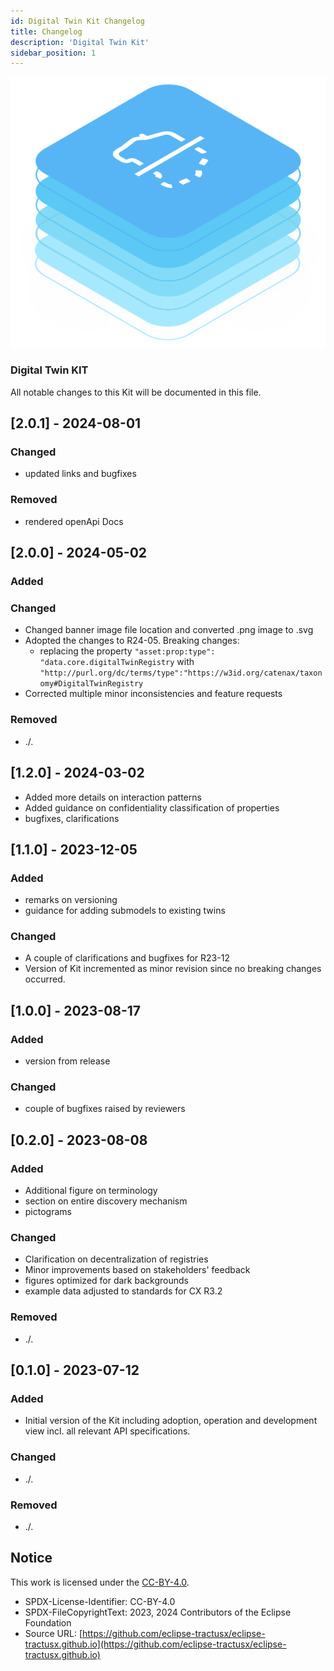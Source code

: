 ```yaml
---
id: Digital Twin Kit Changelog
title: Changelog
description: 'Digital Twin Kit'
sidebar_position: 1
---
```


![DT Kit Pictotogram](/img/kit-icons/digital-twin-kit-icon.svg)

### Digital Twin KIT

All notable changes to this Kit will be documented in this file.

## [2.0.1] - 2024-08-01

### Changed

- updated links and bugfixes

### Removed

- rendered openApi Docs

## [2.0.0] - 2024-05-02

### Added

### Changed

- Changed banner image file location and converted .png image to .svg
- Adopted the changes to R24-05. Breaking changes:
  - replacing the property `"asset:prop:type": "data.core.digitalTwinRegistry` with `"http://purl.org/dc/terms/type":"https://w3id.org/catenax/taxonomy#DigitalTwinRegistry`
- Corrected multiple minor inconsistencies and feature requests

### Removed

- ./.

## [1.2.0] - 2024-03-02

- Added more details on interaction patterns
- Added guidance on confidentiality classification of properties
- bugfixes, clarifications

## [1.1.0] - 2023-12-05

### Added

- remarks on versioning
- guidance for adding submodels to existing twins

### Changed

- A couple of clarifications and bugfixes for R23-12
- Version of Kit incremented as minor revision since no breaking changes occurred.

## [1.0.0] - 2023-08-17

### Added

- version from release

### Changed

- couple of bugfixes raised by reviewers

## [0.2.0] - 2023-08-08

<h3>Added</h3>

- Additional figure on terminology
- section on entire discovery mechanism
- pictograms

<h3>Changed</h3>

- Clarification on decentralization of registries
- Minor improvements based on stakeholders' feedback
- figures optimized for dark backgrounds
- example data adjusted to standards for CX R3.2

<h3>Removed</h3>

- ./.

## [0.1.0] - 2023-07-12

<h3>Added</h3>

- Initial version of the Kit including adoption, operation and development view incl. all relevant API specifications.

<h3>Changed</h3>

- ./.

<h3>Removed</h3>

- ./.

## Notice

This work is licensed under the [CC-BY-4.0](https://creativecommons.org/licenses/by/4.0/legalcode).

- SPDX-License-Identifier: CC-BY-4.0
- SPDX-FileCopyrightText: 2023, 2024 Contributors of the Eclipse Foundation
- Source URL: [https://github.com/eclipse-tractusx/eclipse-tractusx.github.io](https://github.com/eclipse-tractusx/eclipse-tractusx.github.io)
